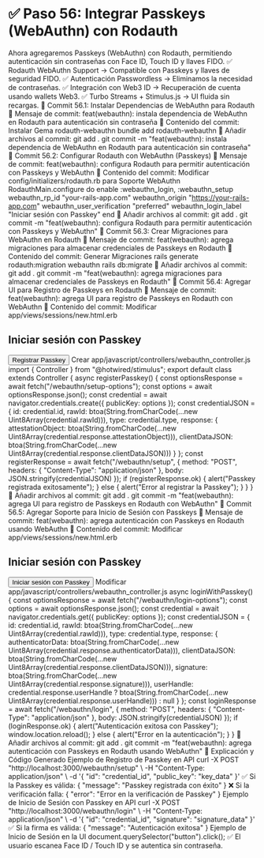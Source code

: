 # ✅ Paso 56: Integrar Passkeys (WebAuthn) con Rodauth

Ahora agregaremos Passkeys (WebAuthn) con Rodauth, permitiendo autenticación sin contraseñas con Face ID, Touch ID y llaves FIDO.
✅ Rodauth WebAuthn Support → Compatible con Passkeys y llaves de seguridad FIDO.
✅ Autenticación Passwordless → Eliminamos la necesidad de contraseñas.
✅ Integración con Web3 ID → Recuperación de cuenta usando wallets Web3.
✅ Turbo Streams + Stimulus.js → UI fluida sin recargas.
📌 Commit 56.1: Instalar Dependencias de WebAuthn para Rodauth
🔹 Mensaje de commit:
feat(webauthn): instala dependencia de WebAuthn en Rodauth para autenticación sin contraseña
🔹 Contenido del commit:
Instalar Gema rodauth-webauthn
bundle add rodauth-webauthn
🔹 Añadir archivos al commit:
git add .
git commit -m "feat(webauthn): instala dependencia de WebAuthn en Rodauth para autenticación sin contraseña"
📌 Commit 56.2: Configurar Rodauth con WebAuthn (Passkeys)
🔹 Mensaje de commit:
feat(webauthn): configura Rodauth para permitir autenticación con Passkeys y WebAuthn
🔹 Contenido del commit:
Modificar config/initializers/rodauth.rb para Soporte WebAuthn
RodauthMain.configure do
  enable :webauthn_login, :webauthn_setup
  webauthn_rp_id "your-rails-app.com"
  webauthn_origin "https://your-rails-app.com"
  webauthn_user_verification "preferred"
  webauthn_login_label "Iniciar sesión con Passkey"
end
🔹 Añadir archivos al commit:
git add .
git commit -m "feat(webauthn): configura Rodauth para permitir autenticación con Passkeys y WebAuthn"
📌 Commit 56.3: Crear Migraciones para WebAuthn en Rodauth
🔹 Mensaje de commit:
feat(webauthn): agrega migraciones para almacenar credenciales de Passkeys en Rodauth
🔹 Contenido del commit:
Generar Migraciones
rails generate rodauth:migration webauthn
rails db:migrate
🔹 Añadir archivos al commit:
git add .
git commit -m "feat(webauthn): agrega migraciones para almacenar credenciales de Passkeys en Rodauth"
📌 Commit 56.4: Agregar UI para Registro de Passkeys en Rodauth
🔹 Mensaje de commit:
feat(webauthn): agrega UI para registro de Passkeys en Rodauth con WebAuthn
🔹 Contenido del commit:
Modificar app/views/sessions/new.html.erb
<h2>Iniciar sesión con Passkey</h2>
<button data-controller="webauthn" data-action="click->webauthn#registerPasskey">
  Registrar Passkey
</button>
Crear app/javascript/controllers/webauthn_controller.js
import { Controller } from "@hotwired/stimulus";
export default class extends Controller {
  async registerPasskey() {
    const optionsResponse = await fetch("/webauthn/setup-options");
    const options = await optionsResponse.json();
    const credential = await navigator.credentials.create({
      publicKey: options
    });
    const credentialJSON = {
      id: credential.id,
      rawId: btoa(String.fromCharCode(...new Uint8Array(credential.rawId))),
      type: credential.type,
      response: {
        attestationObject: btoa(String.fromCharCode(...new Uint8Array(credential.response.attestationObject))),
        clientDataJSON: btoa(String.fromCharCode(...new Uint8Array(credential.response.clientDataJSON)))
      }
    };
    const registerResponse = await fetch("/webauthn/setup", {
      method: "POST",
      headers: { "Content-Type": "application/json" },
      body: JSON.stringify(credentialJSON)
    });
    if (registerResponse.ok) {
      alert("Passkey registrada exitosamente");
    } else {
      alert("Error al registrar la Passkey");
    }
  }
}
🔹 Añadir archivos al commit:
git add .
git commit -m "feat(webauthn): agrega UI para registro de Passkeys en Rodauth con WebAuthn"
📌 Commit 56.5: Agregar Soporte para Inicio de Sesión con Passkeys
🔹 Mensaje de commit:
feat(webauthn): agrega autenticación con Passkeys en Rodauth usando WebAuthn
🔹 Contenido del commit:
Modificar app/views/sessions/new.html.erb
<h2>Iniciar sesión con Passkey</h2>
<button data-controller="webauthn" data-action="click->webauthn#loginWithPasskey">
  Iniciar sesión con Passkey
</button>
Modificar app/javascript/controllers/webauthn_controller.js
async loginWithPasskey() {
  const optionsResponse = await fetch("/webauthn/login-options");
  const options = await optionsResponse.json();
  const credential = await navigator.credentials.get({ publicKey: options });
  const credentialJSON = {
    id: credential.id,
    rawId: btoa(String.fromCharCode(...new Uint8Array(credential.rawId))),
    type: credential.type,
    response: {
      authenticatorData: btoa(String.fromCharCode(...new Uint8Array(credential.response.authenticatorData))),
      clientDataJSON: btoa(String.fromCharCode(...new Uint8Array(credential.response.clientDataJSON))),
      signature: btoa(String.fromCharCode(...new Uint8Array(credential.response.signature))),
      userHandle: credential.response.userHandle ? btoa(String.fromCharCode(...new Uint8Array(credential.response.userHandle))) : null
    }
  };
  const loginResponse = await fetch("/webauthn/login", {
    method: "POST",
    headers: { "Content-Type": "application/json" },
    body: JSON.stringify(credentialJSON)
  });
  if (loginResponse.ok) {
    alert("Autenticación exitosa con Passkey");
    window.location.reload();
  } else {
    alert("Error en la autenticación");
  }
}
🔹 Añadir archivos al commit:
git add .
git commit -m "feat(webauthn): agrega autenticación con Passkeys en Rodauth usando WebAuthn"
📝 Explicación y Código Generado
Ejemplo de Registro de Passkey en API
curl -X POST "http://localhost:3000/webauthn/setup" \
  -H "Content-Type: application/json" \
  -d '{ "id": "credential_id", "public_key": "key_data" }'
✅ Si la Passkey es válida:
{ "message": "Passkey registrada con éxito" }
❌ Si la verificación falla:
{ "error": "Error en la verificación de Passkey" }
Ejemplo de Inicio de Sesión con Passkey en API
curl -X POST "http://localhost:3000/webauthn/login" \
  -H "Content-Type: application/json" \
  -d '{ "id": "credential_id", "signature": "signature_data" }'
✅ Si la firma es válida:
{ "message": "Autenticación exitosa" }
Ejemplo de Inicio de Sesión en la UI
document.querySelector("button").click();
✅ El usuario escanea Face ID / Touch ID y se autentica sin contraseña.
